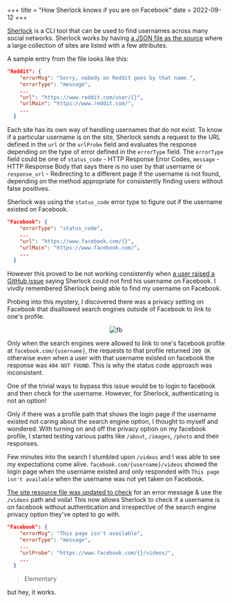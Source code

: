 +++
title = "How Sherlock knows if you are on Facebook"
date = 2022-09-12
+++

[Sherlock](https://github.com/sherlock-project/sherlock) is a CLI tool that can be used to find usernames across many social networks. Sherlock works by having [a JSON file as the source](https://github.com/sherlock-project/sherlock/blob/master/sherlock/resources/data.json) where a large collection of sites are listed with a few attributes. 

A sample entry from the file looks like this:  

```json
"Reddit": {
    "errorMsg": "Sorry, nobody on Reddit goes by that name.",
    "errorType": "message",
    ...
    "url": "https://www.reddit.com/user/{}",
    "urlMain": "https://www.reddit.com/",
    ...
  }
```

Each site has its own way of handling usernames that do not exist. To know if a particular username is on the site, Sherlock sends a request to the URL defined in the `url` or the `urlProbe` field and evaluates the response depending on the type of error defined in the `errorType` field. The `errorType` field could be one of `status_code` - HTTP Response Error Codes, `message` - HTTP Response Body that says there is no user by that username or `response_url` - Redirecting to a different page if the username is not found, depending on the method appropriate for consistently finding users without false positives. 

Sherlock was using the `status_code` error type to figure out if the username existed on Facebook.

```json
"Facebook": {
    "errorType": "status_code",
    ...
    "url": "https://www.facebook.com/{}",
    "urlMain": "https://www.facebook.com/",
    ...
  }
```

However this proved to be not working consistently when [a user raised a GitHub issue](https://github.com/sherlock-project/sherlock/issues/725) saying Sherlock could not find his username on Facebook. I vivdly remembered Sherlock being able to find my username on Facebook.

Probing into this mystery, I discovered there was a privacy setting on Facebook that disallowed search engines outside of Facebook to link to one's profile.

<p align="center">
<a target='_blank'><img src='https://i.postimg.cc/L4rXh8xg/fb.png' border='0' alt='fb'/></a>
</p>

Only when the search engines were allowed to link to one's facebook profile at `facebook.com/{username}`, the requests to that profile returned `200 OK` otherwise even when a user with that username existed on facebook the response was `404 NOT FOUND`. This is why the status code approach was inconsistent.

One of the trivial ways to bypass this issue would be to login to facebook and then check for the username. However, for Sherlock, authenticating is not an option!

Only if there was a profile path that shows the login page if the username existed not caring about the search engine option, I thought to myself and wondered. With turning on and off the privacy option on my facebook profile, I started testing various paths like `/about`, `/images`, `/photo` and their responses. 

Few minutes into the search I stumbled upon `/videos` and I was able to see my expectations come alive. `facebook.com/{username}/videos` showed the login page when the username existed and only responded with `This page isn't available` when the username was not yet taken on Facebook.

[The site resource file was updated to check](https://github.com/sherlock-project/sherlock/pull/737) for an error message & use the `/videos` path and voila! This now allows Sherlock to check if a username is on facebook without authentication and irrespective of the search engine privacy option they've opted to go with. 

```json
"Facebook": {
    "errorMsg": "This page isn't available",
    "errorType": "message",
    ...
    "urlProbe": "https://www.facebook.com/{}/videos/",
    ...
  }
```

> Elementary

but hey, it works.